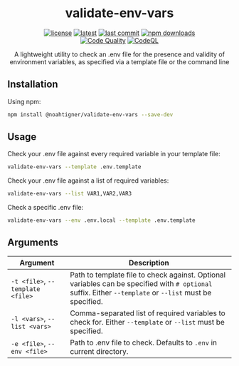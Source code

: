<h1 align="center">validate-env-vars</h1>

<div align="center">

[![license](https://img.shields.io/badge/license-MIT-blue.svg)](https://github.com/noahtigner/validate-env-vars/blob/HEAD/LICENSE)
[![latest](https://img.shields.io/npm/v/@noahtigner/validate-env-vars/latest.svg)](https://www.npmjs.com/package/@noahtigner/validate-env-vars)
[![last commit](https://img.shields.io/github/last-commit/noahtigner/validate-env-vars.svg)](https://github.com/noahtigner/validate-env-vars/)
[![npm downloads](https://img.shields.io/npm/dm/@noahtigner/validate-env-vars.svg)](https://www.npmjs.com/package/@noahtigner/validate-env-vars) \
[![Code Quality](https://github.com/noahtigner/validate-env-vars/actions/workflows/quality.yml/badge.svg)](https://github.com/noahtigner/validate-env-vars/actions/workflows/quality.yml)
[![CodeQL](https://github.com/noahtigner/validate-env-vars/actions/workflows/codeql.yml/badge.svg)](https://github.com/noahtigner/validate-env-vars/actions/workflows/codeql.yml)

</div>

<p align="center">
    A lightweight utility to check an .env file for the presence and validity of environment variables, as specified via a template file or the command line
</p>

## Installation

Using npm:

```bash
npm install @noahtigner/validate-env-vars --save-dev
```

## Usage

Check your .env file against every required variable in your template file:

```bash
validate-env-vars --template .env.template
```

Check your .env file against a list of required variables:

```bash
validate-env-vars --list VAR1,VAR2,VAR3
```

Check a specific .env file:

```bash
validate-env-vars --env .env.local --template .env.template
```

## Arguments

| Argument                         | Description                                                                                                                                              |
| -------------------------------- | -------------------------------------------------------------------------------------------------------------------------------------------------------- |
| `-t <file>`, `--template <file>` | Path to template file to check against. Optional variables can be specified with `# optional` suffix. Either `--template` or `--list` must be specified. |
| `-l <vars>`, `--list <vars>`     | Comma-separated list of required variables to check for. Either `--template` or `--list` must be specified.                                              |
| `-e <file>`, `--env <file>`      | Path to .env file to check. Defaults to `.env` in current directory.                                                                                     |
